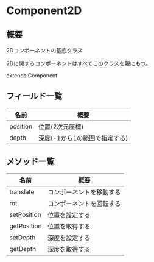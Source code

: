 # Component2D

## 概要

2Dコンポーネントの基底クラス

2Dに関するコンポーネントはすべてこのクラスを親にもつ。

extends Component

## フィールド一覧

| 名前     | 概要                          |
| -------- | ----------------------------- |
| position | 位置(2次元座標)               |
| depth    | 深度(-1から1の範囲で指定する) |

## メソッド一覧

| 名前        | 概要                     |
| ----------- | ------------------------ |
| translate   | コンポーネントを移動する |
| rot         | コンポーネントを回転する |
| setPosition | 位置を設定する           |
| getPosition | 位置を取得する           |
| setDepth    | 深度を設定する           |
| getDepth    | 深度を取得する           |

